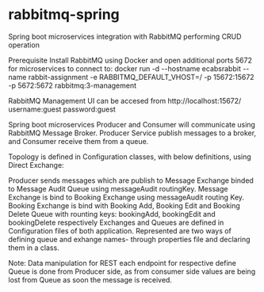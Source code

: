 # rabbitmq-spring
Spring boot microservices integration with RabbitMQ performing CRUD operation

Prerequisite
Install RabbitMQ using Docker and open additional ports 5672 for microservices to connect to:
 docker run -d --hostname ecabsrabbit --name rabbit-assignment -e RABBITMQ_DEFAULT_VHOST=/ -p 15672:15672 -p 5672:5672
rabbitmq:3-management

RabbitMQ Management UI can be accesed from 
http://localhost:15672/
username:guest
password:guest

Spring boot microservices Producer and Consumer will communicate using RabbitMQ Message Broker.
Producer Service publish messages to a broker, and Consumer receive them from a queue.

Topology is defined in Configuration classes, with below definitions, using Direct Exchange:

Producer sends messages which are publish to Message Exchange binded to Message Audit Queue using messageAudit routingKey.
Message Exchange is bind to Booking Exchange using messageAudit routing Key.
Booking Exchange is bind with Booking Add, Booking Edit and Booking Delete Queue with rounting keys: bookingAdd, bookingEdit and bookingDelete respectively
Exchanges and Queues are defined in Configuration files of both application. Represented are two ways of defining queue and exhange names- through properties file and declaring them in a class.


Note:
Data manipulation for REST each endpoint for respective define Queue is done from Producer side, as from consumer side values are being lost from Queue as soon the message is received.


